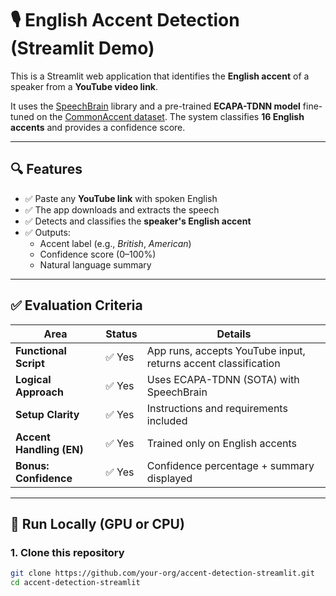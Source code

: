 # 🎙️ English Accent Detection (Streamlit Demo)

This is a Streamlit web application that identifies the **English accent** of a speaker from a **YouTube video link**.

It uses the [SpeechBrain](https://speechbrain.readthedocs.io) library and a pre-trained **ECAPA-TDNN model** fine-tuned on the [CommonAccent dataset](https://huggingface.co/Jzuluaga/accent-id-commonaccent_ecapa). The system classifies **16 English accents** and provides a confidence score.

---

## 🔍 Features

- ✅ Paste any **YouTube link** with spoken English
- ✅ The app downloads and extracts the speech
- ✅ Detects and classifies the **speaker's English accent**
- ✅ Outputs:
  - Accent label (e.g., *British*, *American*)
  - Confidence score (0–100%)
  - Natural language summary

---

## ✅ Evaluation Criteria

| Area                      | Status | Details |
|---------------------------|--------|---------|
| **Functional Script**     | ✅ Yes | App runs, accepts YouTube input, returns accent classification |
| **Logical Approach**      | ✅ Yes | Uses ECAPA-TDNN (SOTA) with SpeechBrain |
| **Setup Clarity**         | ✅ Yes | Instructions and requirements included |
| **Accent Handling (EN)**  | ✅ Yes | Trained only on English accents |
| **Bonus: Confidence**     | ✅ Yes | Confidence percentage + summary displayed |

---

## 🚀 Run Locally (GPU or CPU)

### 1. Clone this repository

```bash
git clone https://github.com/your-org/accent-detection-streamlit.git
cd accent-detection-streamlit
